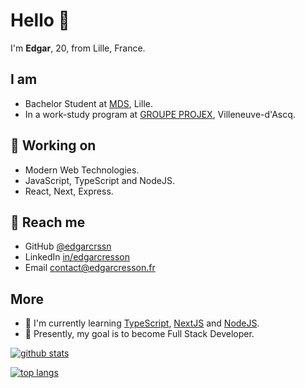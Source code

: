 # Hello 👋

I'm **Edgar**, 20, from Lille, France.

## I am
- Bachelor Student at [MDS](https://www.mydigitalschool.com/bachelor-developpeur-web/programme), Lille.
- In a work-study program at [GROUPE PROJEX](https://www.groupe-projex.fr/), Villeneuve-d'Ascq.

## 🔭 Working on
- Modern Web Technologies.
- JavaScript, TypeScript and NodeJS.
- React, Next, Express.

## 💬 Reach me
- GitHub [@edgarcrssn](https://github.com/edgarcrssn)
- LinkedIn [in/edgarcresson](https://www.linkedin.com/in/edgarcresson/)
- Email [contact@edgarcresson.fr](mailto:contact@edgarcresson.fr)

## More
- 📖 I'm currently learning [TypeScript](https://www.typescriptlang.org/), [NextJS](https://www.nextjs.org/) and [NodeJS](https://www.nodejs.org/).
- 💫 Presently, my goal is to become Full Stack Developer.

[![github stats](https://github-readme-stats.vercel.app/api?username=edgarcrssn&show_icons=true)](https://github.com/edgarcrssn)

[![top langs](https://github-readme-stats.vercel.app/api/top-langs/?username=edgarcrssn&layout=compact)](https://github.com/edgarcrssn)
